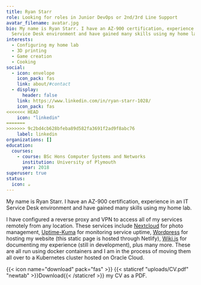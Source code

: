 ```yaml
---
title: Ryan Starr
role: Looking for roles in Junior DevOps or 2nd/3rd Line Support
avatar_filename: avatar.jpg
bio: My name is Ryan Starr. I have an AZ-900 certification, experience in an IT
  Service Desk environment and have gained many skills using my home lab.
interests:
  - Configuring my home lab
  - 3D printing
  - Game creation
  - Cooking
social:
  - icon: envelope
    icon_pack: fas
    link: about/#contact
  - display:
      header: false
    link: https://www.linkedin.com/in/ryan-starr-1028/
    icon_pack: fas
<<<<<<< HEAD
    icon: "linkedin"
=======
>>>>>>> 9c2bd4cb628bfeba89d582fa3691f2ad9f8abc76
    label: linkedin
organizations: []
education:
  courses:
    - course: BSc Hons Computer Systems and Networks
      institution: University of Plymouth
      year: 2018
superuser: true
status:
  icon: ☕️
---
```

My name is Ryan Starr. I have an AZ-900 certification, experience in an IT Service Desk environment and have gained many skills using my home lab. 

I have configured a reverse proxy and VPN to access all of my services remotely from any location. These services include [Nextcloud](https://files.ryanstarr.co.uk) for photo management, [Uptime-Kuma](https://status.theadventuringdev.om) for monitoring service uptime, [Wordpress](https://theadventuringdev.com) for hosting my website (this static page is hosted through Netlify), [Wiki.js](https://wiki.theadventuringdev.com) for documenting my experience (still in development), plus many more. These are all run using docker containers and I am in the process of moving them all over to a Kubernetes cluster hosted on Oracle Cloud.

{{< icon name="download" pack="fas" >}} {{< staticref "uploads/CV.pdf" "newtab" >}}Download{{< /staticref >}} my CV as a PDF.
